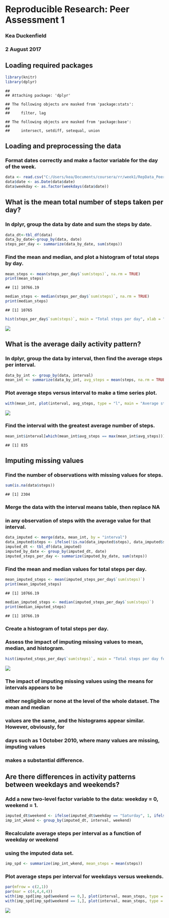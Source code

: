 # Reproducible Research: Peer Assessment 1
### Kea Duckenfield
### 2 August 2017

## Loading required packages


```r
library(knitr)
library(dplyr)
```

```
## 
## Attaching package: 'dplyr'
```

```
## The following objects are masked from 'package:stats':
## 
##     filter, lag
```

```
## The following objects are masked from 'package:base':
## 
##     intersect, setdiff, setequal, union
```

## Loading and preprocessing the data
### Format dates correctly and make a factor variable for the day of the week.


```r
data <- read.csv("C:/Users/kea/Documents/coursera/rr/week1/RepData_PeerAssessment1/activity/activity.csv")
data$date <- as.Date(data$date)
data$weekday <- as.factor(weekdays(data$date))
```
## What is the mean total number of steps taken per day?
### In dplyr, group the data by date and sum the steps by date.

```r
data_dt<-tbl_df(data)
data_by_date<-group_by(data, date)
steps_per_day <- summarize(data_by_date, sum(steps))
```
### Find the mean and median, and plot a histogram of total steps by day.

```r
mean_steps <- mean(steps_per_day$`sum(steps)`, na.rm = TRUE)
print(mean_steps)
```

```
## [1] 10766.19
```

```r
median_steps <- median(steps_per_day$`sum(steps)`, na.rm = TRUE)
print(median_steps)
```

```
## [1] 10765
```

```r
hist(steps_per_day$`sum(steps)`, main = "Total steps per day", xlab = "Total steps")
```

![](PA1_template_files/figure-html/unnamed-chunk-4-1.png)<!-- -->
## What is the average daily activity pattern?
### In dplyr, group the data by interval, then find the average steps per interval.

```r
data_by_int <- group_by(data, interval)
mean_int <- summarize(data_by_int, avg_steps = mean(steps, na.rm = TRUE))
```

### Plot average steps versus interval to make a time series plot.

```r
with(mean_int, plot(interval, avg_steps, type = "l", main = "Average steps per interval", ylab = "average number of steps"))
```

![](PA1_template_files/figure-html/unnamed-chunk-6-1.png)<!-- -->

### Find the interval with the greatest average number of steps.

```r
mean_int$interval[which(mean_int$avg_steps == max(mean_int$avg_steps))]
```

```
## [1] 835
```
## Imputing missing values
### Find the number of observations with missing values for steps.

```r
sum(is.na(data$steps))
```

```
## [1] 2304
```
### Merge the data with the interval means table, then replace NA
### in any observation of steps with the average value for that interval.

```r
data_imputed <- merge(data, mean_int, by = "interval")
data_imputed$steps <- ifelse(!is.na(data_imputed$steps), data_imputed$steps, data_imputed$avg_steps)
imputed_dt <- tbl_df(data_imputed)
imputed_by_date <- group_by(imputed_dt, date)
imputed_steps_per_day <- summarize(imputed_by_date, sum(steps))
```
### Find the mean and median values for total steps per day.

```r
mean_imputed_steps <- mean(imputed_steps_per_day$`sum(steps)`)
print(mean_imputed_steps)
```

```
## [1] 10766.19
```

```r
median_imputed_steps <- median(imputed_steps_per_day$`sum(steps)`)
print(median_imputed_steps)
```

```
## [1] 10766.19
```
### Create a histogram of total steps per day.
### Assess the impact of imputing missing values to mean, median, and histogram.

```r
hist(imputed_steps_per_day$`sum(steps)`, main = "Total steps per day for imputed data", xlab = "Total steps")
```

![](PA1_template_files/figure-html/unnamed-chunk-11-1.png)<!-- -->

### The impact of imputing missing values using the means for intervals appears to be
### either negligible or none at the level of the whole dataset. The mean and median 
### values are the same, and the histograms appear similar. However, obviously, for
### days such as 1 October 2010, where many values are missing, imputing values 
### makes a substantial difference.

## Are there differences in activity patterns between weekdays and weekends?
### Add a new two-level factor variable to the data: weekday = 0, weekend = 1.

```r
imputed_dt$weekend <- ifelse(imputed_dt$weekday == "Saturday", 1, ifelse(imputed_dt$weekday == "Sunday", 1, 0))
imp_int_wkend <- group_by(imputed_dt, interval, weekend)
```
### Recalculate average steps per interval as a function of weekday or weekend
### using the imputed data set.

```r
imp_spd <- summarize(imp_int_wkend, mean_steps = mean(steps))
```
### Plot average steps per interval for weekdays versus weekends.

```r
par(mfrow = c(2,1))
par(mar = c(4,4,4,4))
with(imp_spd[imp_spd$weekend == 0,], plot(interval, mean_steps, type = "l", main = "Weekday activity", xlab = "five-minute interval", ylab = "average number of steps"))
with(imp_spd[imp_spd$weekend == 1,], plot(interval, mean_steps, type = "l", main = "Weekend activity", ylab = "average number of steps", xlab = "five-minute interval"))
```

![](PA1_template_files/figure-html/unnamed-chunk-14-1.png)<!-- -->
